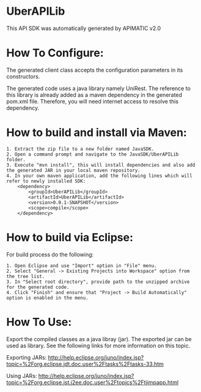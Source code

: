 UberAPILib
=================
This API SDK was automatically generated by APIMATIC v2.0

How To Configure:
=================
The generated client class accepts the configuration parameters in its constructors.

The generated code uses a java library namely UniRest. The reference to this
library is already added as a maven dependency in the generated pom.xml
file. Therefore, you will need internet access to resolve this dependency.

How to build and install via Maven: 
=============

    1. Extract the zip file to a new folder named JavaSDK.
    2. Open a command prompt and navigate to the JavaSDK/UberAPILib folder.
    3. Execute "mvn install", this will install dependencies and also add the generated JAR in your local maven repository. 
    4. In your own maven application, add the following lines which will refer to newly installed SDK: 
        <dependency>
            <groupId>UberAPILib</groupId>
            <artifactId>UberAPILib</artifactId>
            <version>0.0.1-SNAPSHOT</version>
            <scope>compile</scope>
        </dependency>


How to build via Eclipse: 
=============

For build process do the following:

    1. Open Eclipse and use "Import" option in "File" menu.
    2. Select "General -> Existing Projects into Workspace" option from the tree list.
    3. In "Select root directory", provide path to the unzipped archive for the generated code.
    4. Click "Finish" and ensure that "Project -> Build Automatically" option is enabled in the menu.

How To Use:
===========
Export the compiled classes as a java libray (jar). The exported jar can be used as library.
See the following links for more information on this topic.

Exporting JARs:
http://help.eclipse.org/juno/index.jsp?topic=%2Forg.eclipse.jdt.doc.user%2Ftasks%2Ftasks-33.htm

Using JARs:
http://help.eclipse.org/juno/index.jsp?topic=%2Forg.eclipse.jst.j2ee.doc.user%2Ftopics%2Ftjimpapp.html
